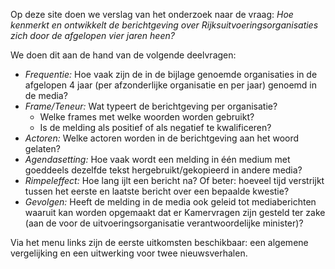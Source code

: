 Op deze site doen we verslag van het onderzoek naar de vraag: 
*Hoe kenmerkt en ontwikkelt de berichtgeving over Rijksuitvoeringsorganisaties zich door de afgelopen vier jaren heen?*

We  doen dit aan de hand van de volgende deelvragen:
- *Frequentie:* Hoe vaak zijn de in de bijlage genoemde organisaties in de afgelopen 4 jaar (per afzonderlijke organisatie en per jaar) genoemd in de media?
- *Frame/Teneur:* Wat typeert de berichtgeving per organisatie? 
  - Welke frames met welke woorden worden gebruikt? 
  - Is de melding als positief of als negatief te kwalificeren?
- *Actoren:* Welke actoren worden in de berichtgeving aan het woord gelaten? 
- *Agendasetting:* Hoe vaak wordt een melding in één medium met goeddeels dezelfde tekst hergebruikt/gekopieerd in andere media?
- *Rimpeleffect:* Hoe lang ijlt een bericht na? Of beter: hoeveel tijd verstrijkt tussen het eerste en laatste bericht over een bepaalde kwestie?
- *Gevolgen:* Heeft de melding in de media ook geleid tot mediaberichten waaruit kan worden opgemaakt dat er Kamervragen zijn gesteld ter zake (aan de voor de uitvoeringsorganisatie verantwoordelijke minister)?

Via het menu links zijn de eerste uitkomsten beschikbaar: een algemene vergelijking en een uitwerking voor twee nieuwsverhalen. 
